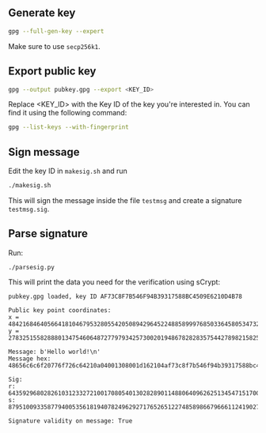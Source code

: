 ## Generate key

```sh
gpg --full-gen-key --expert
```

Make sure to use `secp256k1`.

## Export public key

```sh
gpg --output pubkey.gpg --export <KEY_ID>
```

Replace <KEY_ID> with the Key ID of the key you're interested in.
You can find it using the following command:
```sh
gpg --list-keys --with-fingerprint
```

## Sign message

Edit the key ID in `makesig.sh` and run

```sh
./makesig.sh
```

This will sign the message inside the file `testmsg` and create a signature `testmsg.sig`.

## Parse signature

Run:

```
./parsesig.py
```

This will print the data you need for the verification using sCrypt:

```
pubkey.gpg loaded, key ID AF73C8F7B546F94B39317588BC4509E6210D4B78

Public key point coordinates:
x = 48421684640566418104679532805542050894296452248858999768503364580534732096841
y = 27832515582888013475460648727797934257300201948678282835754427898215825506626

Message: b'Hello world!\n'
Message hex: 48656c6c6f20776f726c64210a04001308001d162104af73c8f7b546f94b39317588bc4509e6210d4b7805026453693704ff00000023

Sig:
r: 64359296802826103123327210017080540130282890114880640962625134547151700407256
s: 8795100933587794005356181940782496292717652651227485898667966611241902738847

Signature validity on message: True
```

